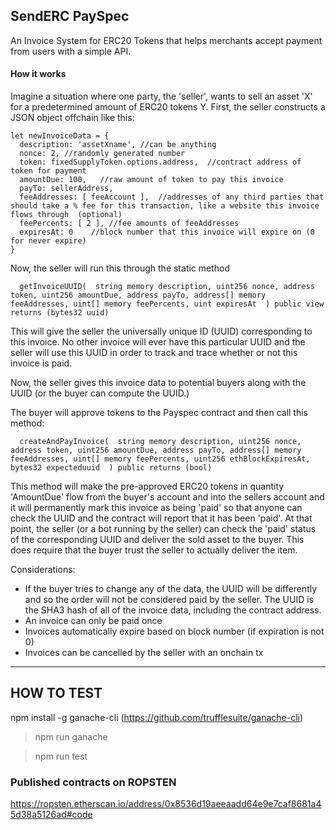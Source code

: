 
 ## SendERC PaySpec

An Invoice System for ERC20 Tokens that helps merchants accept payment from users with a simple API.


#### How it works 

Imagine a situation where one party, the 'seller', wants to sell an asset 'X' for a predetermined amount of ERC20 tokens Y.   First, the seller constructs a JSON object offchain like this: 


    let newInvoiceData = {
      description: 'assetXname', //can be anything
      nonce: 2, //randomly generated number 
      token: fixedSupplyToken.options.address,  //contract address of token for payment 
      amountDue: 100,   //raw amount of token to pay this invoice 
      payTo: sellerAddress,   
      feeAddresses: [ feeAccount ],  //addresses of any third parties that should take a % fee for this transaction, like a website this invoice flows through  (optional) 
      feePercents: [ 2 ], //fee amounts of feeAddresses
      expiresAt: 0    //block number that this invoice will expire on (0 for never expire) 
    }
    
    
  Now, the seller will run this through the static method 
  
      getInvoiceUUID(  string memory description, uint256 nonce, address token, uint256 amountDue, address payTo, address[] memory feeAddresses, uint[] memory feePercents, uint expiresAt  ) public view returns (bytes32 uuid) 
  
  This will give the seller the universally unique ID (UUID) corresponding to this invoice.  No other invoice will ever have this particular UUID and the seller will use this UUID in order to track and trace whether or not this invoice is paid.
  
  
  Now, the seller gives this invoice data to potential buyers along with the UUID (or the buyer can compute the UUID.)  
  
  The buyer will approve tokens to the Payspec contract and then call this method: 

      createAndPayInvoice(  string memory description, uint256 nonce, address token, uint256 amountDue, address payTo, address[] memory feeAddresses, uint[] memory feePercents, uint256 ethBlockExpiresAt, bytes32 expecteduuid  ) public returns (bool)  
  
   
   This method will make the pre-approved ERC20 tokens in quantity 'AmountDue' flow from the buyer's account and into the sellers account and it will permanently mark this invoice as being 'paid' so that anyone can check the UUID and the contract will report that it has been 'paid'.  At that point, the seller (or a bot running by the seller) can check the 'paid' status of the corresponding UUID and deliver the sold asset to the buyer.  This does require that the buyer trust the seller to actually deliver the item.  
   
   
   Considerations:
 * If the buyer tries to change any of the data, the UUID will be differently and so the order will not be considered paid by the seller. The UUID is the SHA3 hash of all of the invoice data, including the contract address. 
 * An invoice can only be paid once
 * Invoices automatically expire based on block number (if expiration is not 0)
 * Invoices can be cancelled by the seller with an onchain tx 
    
    
   
________

 
## HOW TO TEST

npm install -g ganache-cli  (https://github.com/trufflesuite/ganache-cli)
> npm run ganache

> npm run test


### Published contracts on ROPSTEN
https://ropsten.etherscan.io/address/0x8536d19aeeaadd64e9e7caf8681a45d38a5126ad#code
